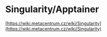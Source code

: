 # Singularity/Apptainer

[https://wiki.metacentrum.cz/wiki/Singularity](https://wiki.metacentrum.cz/wiki/Singularity)
